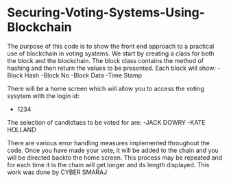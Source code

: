 # Securing-Voting-Systems-Using-Blockchain
The purpose of this code is to show the front end approach to a practical use of blockchain in voting systems.
We start by creating a class for both the block and the blockchain.
The block class contains the method of hashing and then return the values to be presented.
Each block will show:
-Block Hash
-Block No
-Block Data
-Time Stamp

There will be a home screen which will allow you to access the voting sysytem with the login id:
- 1234

The selection of candidtaes to be voted for are:
-JACK DOWRY
-KATE HOLLAND

There are various error handling measures implemented throughout the code.
Once you have made your vote, it will be added to the chain and you will be directed backto the home screen.
This process may be repeated and for each time it is the chain will get longer and its length displayed.
This work was done by CYBER SMARAJ
